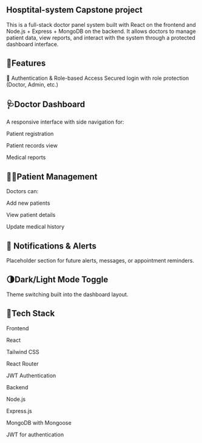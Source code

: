 ## Hosptital-system Capstone project
This is a full-stack doctor panel system built with React on the frontend and Node.js + Express + MongoDB on the backend. It allows doctors to manage patient data, view reports, and interact with the system through a protected dashboard interface.

## 🚀Features
🔐 Authentication & Role-based Access
Secured login with role protection (Doctor, Admin, etc.)

## 🩺Doctor Dashboard
A responsive interface with side navigation for:

Patient registration

Patient records view

Medical reports

## 👨‍⚕️Patient Management
Doctors can:

Add new patients

View patient details

Update medical history

## 🔔 Notifications & Alerts
Placeholder section for future alerts, messages, or appointment reminders.

## 🌗Dark/Light Mode Toggle
Theme switching built into the dashboard layout.

## 🧱Tech Stack
Frontend

React

Tailwind CSS

React Router

JWT Authentication

Backend

Node.js

Express.js

MongoDB with Mongoose

JWT for authentication